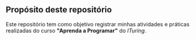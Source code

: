 ## Propósito deste repositório

Este repositório tem como objetivo registrar minhas atividades e práticas realizadas do curso **"Aprenda a Programar"** do *ITuring*.